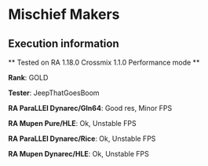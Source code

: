 # Mischief Makers 

## Execution information

** Tested on RA 1.18.0 Crossmix 1.1.0 Performance mode **

**Rank**: GOLD

**Tester**: JeepThatGoesBoom


**RA ParaLLEl Dynarec/Gln64**: Good res, Minor FPS

**RA Mupen Pure/HLE**: Ok, Unstable FPS

**RA ParaLLEl Dynarec/Rice**: Ok, Unstable FPS

**RA Mupen Dynarec/HLE**: Ok, Unstable FPS